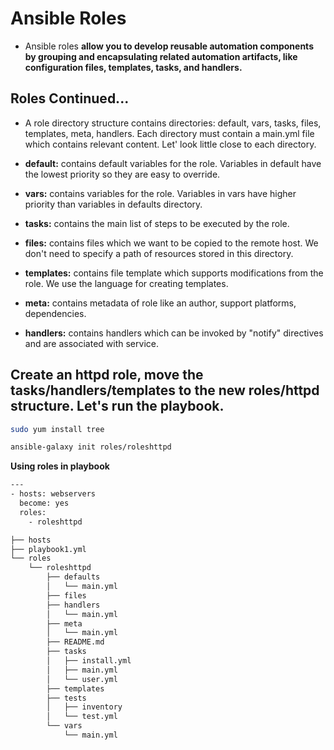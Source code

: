 # Ansible Roles

- Ansible roles **allow you to develop reusable automation components by grouping and encapsulating related automation artifacts, like configuration files, templates, tasks, and handlers.**

## Roles Continued...

- A role directory structure contains directories: default, vars, tasks, files, templates, meta, handlers. Each directory must contain a main.yml file which contains relevant content. Let' look little close to each directory.

- **default:** contains default variables for the role. Variables in default have the lowest priority so they are easy to override.

- **vars:** contains variables for the role. Variables in vars have higher priority than variables in defaults directory.

- **tasks:** contains the main list of steps to be executed by the role.

- **files:** contains files which we want to be copied to the remote host. We don't need to specify a path of resources stored in this directory.

- **templates:** contains file template which supports modifications from the role. We use the <Jinja2 templating> language for creating templates.

- **meta:** contains metadata of role like an author, support platforms, dependencies.

- **handlers:** contains handlers which can be invoked by "notify" directives and are associated with service.

## Create an httpd role, move the tasks/handlers/templates to the new roles/httpd structure. Let's run the playbook.

```bash
sudo yum install tree

ansible-galaxy init roles/roleshttpd
```

**Using roles in playbook**

```bash
---
- hosts: webservers
  become: yes
  roles:
    - roleshttpd
```

```bash
├── hosts
├── playbook1.yml
└── roles
    └── roleshttpd
        ├── defaults
        │   └── main.yml
        ├── files
        ├── handlers
        │   └── main.yml
        ├── meta
        │   └── main.yml
        ├── README.md
        ├── tasks
        │   ├── install.yml
        │   ├── main.yml
        │   └── user.yml
        ├── templates
        ├── tests
        │   ├── inventory
        │   └── test.yml
        └── vars
            └── main.yml
```
